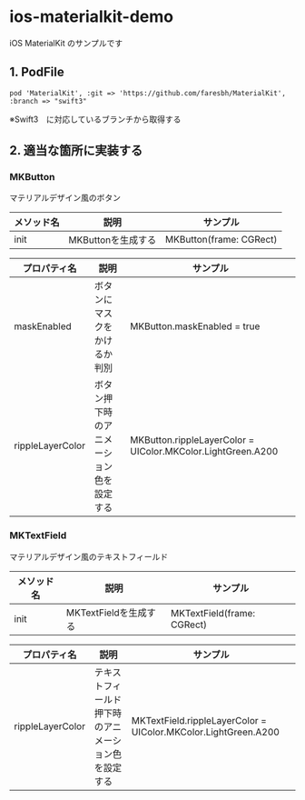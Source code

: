 # ios-materialkit-demo
iOS MaterialKit のサンプルです

## 1. PodFile

```
pod 'MaterialKit', :git => 'https://github.com/faresbh/MaterialKit', :branch => "swift3"
```
※Swift3　に対応しているブランチから取得する

## 2. 適当な箇所に実装する

### MKButton
マテリアルデザイン風のボタン<br>

|メソッド名|説明|サンプル|
|---|---|---|
|init | MKButtonを生成する | MKButton(frame: CGRect) |

|プロパティ名|説明|サンプル|
|---|---|---|
|maskEnabled | ボタンにマスクをかけるか判別 | MKButton.maskEnabled = true|
|rippleLayerColor | ボタン押下時のアニメーション色を設定する | MKButton.rippleLayerColor = UIColor.MKColor.LightGreen.A200|

### MKTextField
マテリアルデザイン風のテキストフィールド<br>

|メソッド名|説明|サンプル|
|---|---|---|
|init | MKTextFieldを生成する | MKTextField(frame: CGRect) |

|プロパティ名|説明|サンプル|
|---|---|---|
|rippleLayerColor | テキストフィールド押下時のアニメーション色を設定する | MKTextField.rippleLayerColor = UIColor.MKColor.LightGreen.A200|

